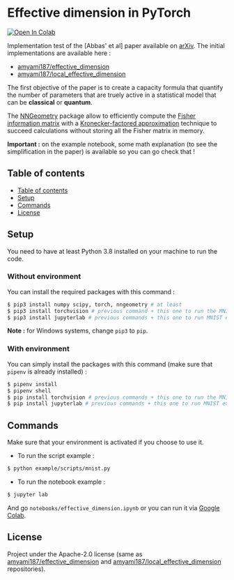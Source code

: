 # Effective dimension in PyTorch

[![Open In Colab](https://colab.research.google.com/assets/colab-badge.svg)](https://colab.research.google.com/github/Guigui14460/effective-dimension-pytorch/blob/master/examples/notebooks/effective_dimension.ipynb)

Implementation test of the [Abbas' et al] paper available on [arXiv](https://arxiv.org/abs/2112.04807). The initial implementations are available here :
- [amyami187/effective_dimension](https://github.com/amyami187/effective_dimension)
- [amyami187/local_effective_dimension](https://github.com/amyami187/local_effective_dimension)

The first objective of the paper is to create a capacity formula that quantify the number of parameters that are truely active in a statistical model that can be **classical** or **quantum**.

The [NNGeometry](https://nngeometry.readthedocs.io/en/latest/) package allow to efficiently compute the [Fisher information matrix](https://www.wikiwand.com/en/Fisher_information) with a [Kronecker-factored approximation](https://arxiv.org/abs/1602.01407) technique to succeed calculations without storing all the Fisher matrix in memory.

**Important :** on the example notebook, some math explanation (to see the simplification in the paper) is available so you can go check that !

## Table of contents

  - [Table of contents](#table-of-contents)
  - [Setup](#setup)
  - [Commands](#commands)
  - [License](#license)

## Setup
You need to have at least Python 3.8 installed on your machine to run the code.

### Without environment
You can install the required packages with this command :
```sh
$ pip3 install numpy scipy, torch, nngeometry # at least
$ pip3 install torchvision # previous command + this one to run the MNIST example
$ pip3 install jupyterlab # previous commands + this one to run MNIST example with Jupyter Notebook
```
**Note :** for Windows systems, change `pip3` to `pip`.

### With environment
You can simply install the packages with this command (make sure that `pipenv` is already installed) :
```sh
$ pipenv install
$ pipenv shell
$ pip install torchvision # previous commands + this one to run the MNIST example
$ pip install jupyterlab # previous commands + this one to run MNIST example with Jupyter Notebook
```

## Commands
Make sure that your environment is activated if you choose to use it.

- To run the script example :
```sh
$ python example/scripts/mnist.py
```

- To run the notebook example :
```sh
$ jupyter lab
```
And go `notebooks/effective_dimension.ipynb` or you can run it via [Google Colab](https://colab.research.google.com/github/Guigui14460/effective-dimension-pytorch/blob/master/examples/notebooks/effective_dimension.ipynb).

## License
Project under the Apache-2.0 license (same as [amyami187/effective_dimension](https://github.com/amyami187/effective_dimension) and [amyami187/local_effective_dimension](https://github.com/amyami187/local_effective_dimension) repositories).
